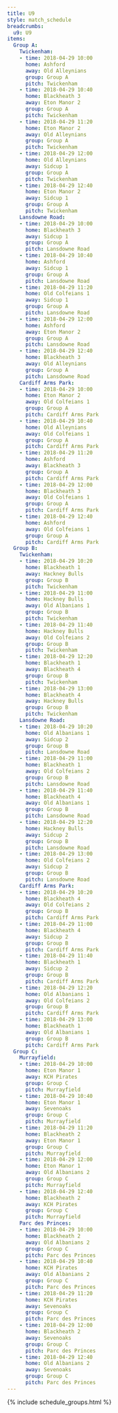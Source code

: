 ```yaml
---
title: U9
style: match_schedule
breadcrumbs:
  u9: U9
items:
  Group A:
    Twickenham:
    - time: 2018-04-29 10:00
      home: Ashford
      away: Old Alleynians
      group: Group A
      pitch: Twickenham
    - time: 2018-04-29 10:40
      home: Blackheath 3
      away: Eton Manor 2
      group: Group A
      pitch: Twickenham
    - time: 2018-04-29 11:20
      home: Eton Manor 2
      away: Old Alleynians
      group: Group A
      pitch: Twickenham
    - time: 2018-04-29 12:00
      home: Old Alleynians
      away: Sidcup 1
      group: Group A
      pitch: Twickenham
    - time: 2018-04-29 12:40
      home: Eton Manor 2
      away: Sidcup 1
      group: Group A
      pitch: Twickenham
    Lansdowne Road:
    - time: 2018-04-29 10:00
      home: Blackheath 3
      away: Sidcup 1
      group: Group A
      pitch: Lansdowne Road
    - time: 2018-04-29 10:40
      home: Ashford
      away: Sidcup 1
      group: Group A
      pitch: Lansdowne Road
    - time: 2018-04-29 11:20
      home: Old Colfeians 1
      away: Sidcup 1
      group: Group A
      pitch: Lansdowne Road
    - time: 2018-04-29 12:00
      home: Ashford
      away: Eton Manor 2
      group: Group A
      pitch: Lansdowne Road
    - time: 2018-04-29 12:40
      home: Blackheath 3
      away: Old Alleynians
      group: Group A
      pitch: Lansdowne Road
    Cardiff Arms Park:
    - time: 2018-04-29 10:00
      home: Eton Manor 2
      away: Old Colfeians 1
      group: Group A
      pitch: Cardiff Arms Park
    - time: 2018-04-29 10:40
      home: Old Alleynians
      away: Old Colfeians 1
      group: Group A
      pitch: Cardiff Arms Park
    - time: 2018-04-29 11:20
      home: Ashford
      away: Blackheath 3
      group: Group A
      pitch: Cardiff Arms Park
    - time: 2018-04-29 12:00
      home: Blackheath 3
      away: Old Colfeians 1
      group: Group A
      pitch: Cardiff Arms Park
    - time: 2018-04-29 12:40
      home: Ashford
      away: Old Colfeians 1
      group: Group A
      pitch: Cardiff Arms Park
  Group B:
    Twickenham:
    - time: 2018-04-29 10:20
      home: Blackheath 1
      away: Hackney Bulls
      group: Group B
      pitch: Twickenham
    - time: 2018-04-29 11:00
      home: Hackney Bulls
      away: Old Albanians 1
      group: Group B
      pitch: Twickenham
    - time: 2018-04-29 11:40
      home: Hackney Bulls
      away: Old Colfeians 2
      group: Group B
      pitch: Twickenham
    - time: 2018-04-29 12:20
      home: Blackheath 1
      away: Blackheath 4
      group: Group B
      pitch: Twickenham
    - time: 2018-04-29 13:00
      home: Blackheath 4
      away: Hackney Bulls
      group: Group B
      pitch: Twickenham
    Lansdowne Road:
    - time: 2018-04-29 10:20
      home: Old Albanians 1
      away: Sidcup 2
      group: Group B
      pitch: Lansdowne Road
    - time: 2018-04-29 11:00
      home: Blackheath 1
      away: Old Colfeians 2
      group: Group B
      pitch: Lansdowne Road
    - time: 2018-04-29 11:40
      home: Blackheath 4
      away: Old Albanians 1
      group: Group B
      pitch: Lansdowne Road
    - time: 2018-04-29 12:20
      home: Hackney Bulls
      away: Sidcup 2
      group: Group B
      pitch: Lansdowne Road
    - time: 2018-04-29 13:00
      home: Old Colfeians 2
      away: Sidcup 2
      group: Group B
      pitch: Lansdowne Road
    Cardiff Arms Park:
    - time: 2018-04-29 10:20
      home: Blackheath 4
      away: Old Colfeians 2
      group: Group B
      pitch: Cardiff Arms Park
    - time: 2018-04-29 11:00
      home: Blackheath 4
      away: Sidcup 2
      group: Group B
      pitch: Cardiff Arms Park
    - time: 2018-04-29 11:40
      home: Blackheath 1
      away: Sidcup 2
      group: Group B
      pitch: Cardiff Arms Park
    - time: 2018-04-29 12:20
      home: Old Albanians 1
      away: Old Colfeians 2
      group: Group B
      pitch: Cardiff Arms Park
    - time: 2018-04-29 13:00
      home: Blackheath 1
      away: Old Albanians 1
      group: Group B
      pitch: Cardiff Arms Park
  Group C:
    Murrayfield:
    - time: 2018-04-29 10:00
      home: Eton Manor 1
      away: KCH Pirates
      group: Group C
      pitch: Murrayfield
    - time: 2018-04-29 10:40
      home: Eton Manor 1
      away: Sevenoaks
      group: Group C
      pitch: Murrayfield
    - time: 2018-04-29 11:20
      home: Blackheath 2
      away: Eton Manor 1
      group: Group C
      pitch: Murrayfield
    - time: 2018-04-29 12:00
      home: Eton Manor 1
      away: Old Albanians 2
      group: Group C
      pitch: Murrayfield
    - time: 2018-04-29 12:40
      home: Blackheath 2
      away: KCH Pirates
      group: Group C
      pitch: Murrayfield
    Parc des Princes:
    - time: 2018-04-29 10:00
      home: Blackheath 2
      away: Old Albanians 2
      group: Group C
      pitch: Parc des Princes
    - time: 2018-04-29 10:40
      home: KCH Pirates
      away: Old Albanians 2
      group: Group C
      pitch: Parc des Princes
    - time: 2018-04-29 11:20
      home: KCH Pirates
      away: Sevenoaks
      group: Group C
      pitch: Parc des Princes
    - time: 2018-04-29 12:00
      home: Blackheath 2
      away: Sevenoaks
      group: Group C
      pitch: Parc des Princes
    - time: 2018-04-29 12:40
      home: Old Albanians 2
      away: Sevenoaks
      group: Group C
      pitch: Parc des Princes
---
```


{% include schedule_groups.html %}
